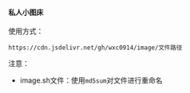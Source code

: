 #### 私人小图床

使用方式：

```url
https://cdn.jsdelivr.net/gh/wxc0914/image/文件路径
```

注意：
+ image.sh文件：使用`md5sum`对文件进行重命名
